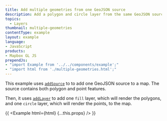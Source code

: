 ```yaml
---
title: Add multiple geometries from one GeoJSON source
description: Add a polygon and circle layer from the same GeoJSON source.
topics:
  - Layers
thumbnail: multiple-geometries
contentType: example
layout: example
language:
- JavaScript
products:
- Mapbox GL JS
prependJs:
- "import Example from '../../components/example';"
- "import html from './multiple-geometries.html';"
---
```


This example uses [`addSource`](https://docs.mapbox.com/mapbox-gl-js/api/map/#map#addsource) to to add one GeoJSON source to a map. The source contains both polygon and point features.

Then, it uses [`addLayer`](https://docs.mapbox.com/mapbox-gl-js/api/map/#map#addlayer) to add one `fill` layer, which will render the polygons, and one `circle` layer, which will render the points, to the map.

{{ <Example html={html} {...this.props} /> }}
